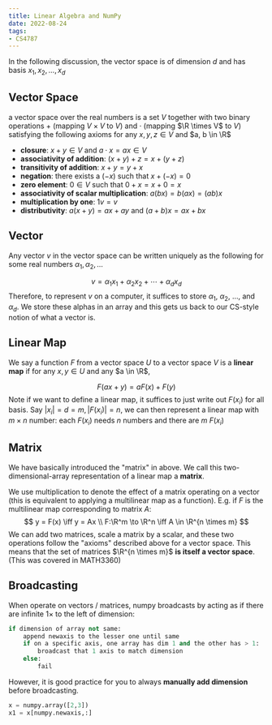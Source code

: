 ```yaml
---
title: Linear Algebra and NumPy
date: 2022-08-24
tags:
- CS4787
---
```


In the following discussion, the vector space is of dimension $d$ and has basis $x_1, x_2, \dots, x_d$

## Vector Space

a vector space over the real numbers is a set $V$ together with two binary operations $+$ (mapping $V \times V$ to $V$) and $\cdot$ (mapping $\R \times V$ to $V$) satisfying the following axioms for any $x, y, z \in V$ and $a, b \in \R$ 

- **closure**: $x + y \in V$ and $a \cdot x = ax \in V$ 
- **associativity of addition**: $(x + y) + z = x + (y + z)$ 
- **transitivity of addition**: $x + y = y + x$ 
- **negation**: there exists a $(-x)$ such that $x + (-x) = 0$ 
- **zero element**: $0 \in V$ such that $0 + x = x + 0 = x$ 
- **associativity of scalar multiplication**: $a(bx) = b(ax) = (ab)x$ 
- **multiplication by one**: $1v = v$ 
- **distributivity**: $a(x+y) = ax + ay$ and $(a+b)x = ax + bx$ 

## Vector

Any vector $v$ in the vector space can be written uniquely as the following for some real numbers $\alpha_1, \alpha_2, \ldots$

$$
v = \alpha_1 x_1 + \alpha_2 x_2 + \cdots + \alpha_d x_d
$$
Therefore, to represent $v$ on a computer, it suffices to store $\alpha_1$, $\alpha_2$, $\ldots$, and $\alpha_d$. We store these alphas in an array and this gets us back to our CS-style notion of what a vector is.

## Linear Map

We say a function $F$ from a vector space $U$ to a vector space $V$ is a **linear map** if for any $x, y \in U$ and any $a \in \R$,

$$
F(ax + y) = a F(x) + F(y)
$$
Note if we want to define a linear map, it suffices to just write out $F(x_i)$ for all basis. Say $|x_i| = d =m, |F(x_i)| = n$, we can then represent a linear map with $m\times n$ number: each $F(x_i)$ needs $n$ numbers and there are $m$ $F(x_i)$ 

## Matrix

We have basically introduced the "matrix" in above. We call this two-dimensional-array representation of a linear map a **matrix**.

We use multiplication to denote the effect of a matrix operating on a vector (this is equivalent to applying a multilinear map as a function). E.g. if $F$ is the multilinear map corresponding to matrix $A$:
$$
y = F(x) \iff y = Ax \\
F:\R^m \to \R^n \iff A \in \R^{n \times m} 
$$
We can add two matrices, scale a matrix by a scalar, and these two operations follow the "axioms" described above for a vector space. This means that the set of matrices $\R^{n \times m}$ **is itself a vector space**. (This was covered in MATH3360)

## Broadcasting

When operate on vectors / matrices, numpy broadcasts by acting as if there are infinite $1\times$ to the left of dimension:

```python
if dimension of array not same:
    append newaxis to the lesser one until same
    if on a specific axis, one array has dim 1 and the other has > 1:
        broadcast that 1 axis to match dimension
    else:
        fail
```

However, it is good practice for you to always **manually add dimension** before broadcasting.

```python
x = numpy.array([2,3])
x1 = x[numpy.newaxis,:]
```
